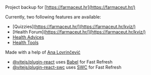 Project backup for [https://farmaceut.hr](https://farmaceut.hr/)


Currently, two following features are available:

- [Quizzies](https://farmaceut.hr/](https://farmaceut.hr/kviz/)
- [Health Forum](https://farmaceut.hr/](https://farmaceut.hr/kviz/)
- [Health Advices](https://farmaceut.hr/)
- [Health Tools](https://farmaceut.hr/alati/)

Made with a help of [Ana Lovrinčević](https://farmaceut.hr/autori/ana-lovrincevic/)


- [@vitejs/plugin-react](https://github.com/vitejs/vite-plugin-react/blob/main/packages/plugin-react/README.md) uses [Babel](https://babeljs.io/) for Fast Refresh
- [@vitejs/plugin-react-swc](https://github.com/vitejs/vite-plugin-react-swc) uses [SWC](https://swc.rs/) for Fast Refresh
